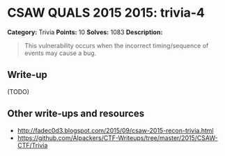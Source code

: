 # CSAW QUALS 2015 2015: trivia-4

**Category:** Trivia
**Points:** 10
**Solves:** 1083
**Description:**

> This vulnerability occurs when the incorrect timing/sequence of events may cause a bug.


## Write-up

(TODO)

## Other write-ups and resources

* <http://fadec0d3.blogspot.com/2015/09/csaw-2015-recon-trivia.html>
* <https://github.com/Alpackers/CTF-Writeups/tree/master/2015/CSAW-CTF/Trivia>
